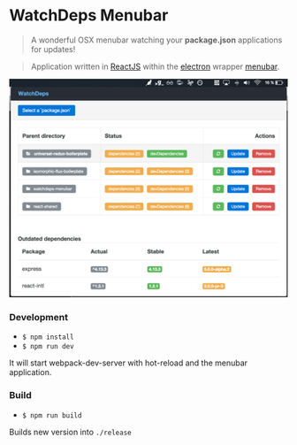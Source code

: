 # WatchDeps Menubar

> A wonderful OSX menubar watching your **package.json** applications for updates!

> Application written in [ReactJS](https://facebook.github.io/react/) within the [electron](https://github.com/atom/electron) wrapper [menubar](https://github.com/maxogden/menubar).

![WatchDeps Menubar](./example.png)

### Development

* `$ npm install`
* `$ npm run dev`

It will start webpack-dev-server with hot-reload and the menubar application.

### Build

* `$ npm run build`

Builds new version into `./release`
